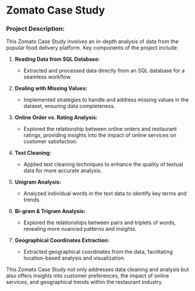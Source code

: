 # Zomato Case Study

### Project Description:

This Zomato Case Study involves an in-depth analysis of data from the popular food delivery platform. Key components of the project include:

1. **Reading Data from SQL Database:**
   - Extracted and processed data directly from an SQL database for a seamless workflow.

2. **Dealing with Missing Values:**
   - Implemented strategies to handle and address missing values in the dataset, ensuring data completeness.

3. **Online Order vs. Rating Analysis:**
   - Explored the relationship between online orders and restaurant ratings, providing insights into the impact of online services on customer satisfaction.

4. **Text Cleaning:**
   - Applied text cleaning techniques to enhance the quality of textual data for more accurate analysis.

5. **Unigram Analysis:**
   - Analyzed individual words in the text data to identify key terms and trends.

6. **Bi-gram & Trigram Analysis:**
   - Explored the relationships between pairs and triplets of words, revealing more nuanced patterns and insights.

7. **Geographical Coordinates Extraction:**
   - Extracted geographical coordinates from the data, facilitating location-based analysis and visualization.

This Zomato Case Study not only addresses data cleaning and analysis but also offers insights into customer preferences, the impact of online services, and geographical trends within the restaurant industry.
